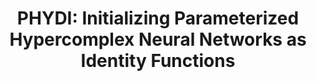 ---
layout: default
title: 'PHYDI: Initializing Parameterized Hypercomplex Neural Networks as Identity Functions'
authors: Matteo Mancanelli, Eleonora Grassucci, Aurelio Uncini, Danilo Comminiello
publication: IEEE International Workshop on Machine Learning for Signal Processing (MLSP 2023)
month: Sept.
year: 2023
type: conference
doi: https://ieeexplore.ieee.org/document/10285926
preprint: https://arxiv.org/abs/2310.07612
poster: PHYDI_poster.pdf
code: https://github.com/ispamm/PHYDI
bibtex: "@inproceedings{mancanelli2023MLSP,<br/>
  &emsp;author={Mancanelli, Matteo and Grassucci, Eleonora and Uncini, Aurelio and Comminiello, Danilo},<br/>
  &emsp;booktitle={2023 IEEE 33rd International Workshop on Machine Learning for Signal Processing (MLSP)},<br/>
  &emsp;title={{PHYDI: I}nitializing Parameterized Hypercomplex Neural Networks as Identity Functions},<br/>
  &emsp;year={2023},<br/>
  &emsp;organization={IEEE},<br/>
  &emsp;pages={1--6},<br/>
  &emsp;doi={10.1109/MLSP55844.2023.10285926}<br/>
}"
ack: Top 5% Outstanding Paper
---